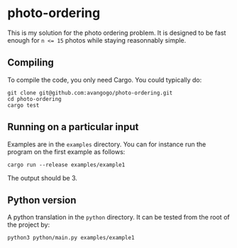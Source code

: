 # photo-ordering

This is my solution for the photo ordering problem.
It is designed to be fast enough for `n <= 15` photos while staying reasonnably simple.

## Compiling
To compile the code, you only need Cargo. You could typically do:
```
git clone git@github.com:avangogo/photo-ordering.git
cd photo-ordering
cargo test
```

## Running on a particular input
Examples are in the `examples` directory.
You can for instance run the program on the first example as follows:
```
cargo run --release examples/example1
```
The output should be 3.

## Python version
A python translation in the `python` directory. It can be tested from the root of the project by:
```
python3 python/main.py examples/example1
```
